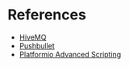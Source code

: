 # References

- [HiveMQ](https://www.hivemq.com/)
- [Pushbullet](https://www.pushbullet.com/)
- [Platformio Advanced Scripting](https://docs.platformio.org/en/latest/scripting/index.html)
